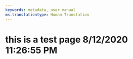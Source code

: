 ```yaml
---
keywords: metadata, user manual
ms.translationtype: Human Translation
---
```

# this is a test page 8/12/2020 11:26:55 PM